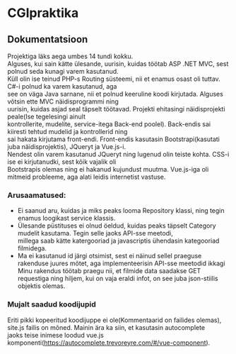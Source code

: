 # CGIpraktika

## Dokumentatsioon

Projektiga läks aega umbes 14 tundi kokku.  
Alguses, kui sain kätte ülesande, uurisin, kuidas töötab ASP .NET MVC, sest polnud seda kunagi varem kasutanud.  
Küll olin ise teinud PHP-s Routing süsteemi, nii et enamus osast oli tuttav. C#-i polnud ka varem kasutanud, aga  
see on väga Java sarnane, nii et polnud keeruline koodi kirjutada. Alguses võtsin ette MVC näidisprogrammi ning  
uurisin, kuidas asjad seal täpselt töötavad. Projekti ehitasingi näidisprojekti peale(Ise tegelesingi ainult  
kontrollerite, mudelite, service-itega Back-end poolel). Back-endis sai kiiresti tehtud mudelid ja kontrollerid ning  
sai hakata kirjutama front-endi. Front-endis kasutasin Bootstrapi(kasutati juba näidisprojektis), JQueryt ja Vue.js-i.  
Nendest olin varem kasutanud JQueryt ning lugenud olin teiste kohta. CSS-i ise ei kirjutanudki, sest kõik vajalik oli  
Bootstrapis olemas ning ei hakanud kujundust muutma. Vue.js-iga oli mitmeid probleeme, aga alati leidis internetist vastuse.

### Arusaamatused:
- Ei saanud aru, kuidas ja miks peaks looma Repository klassi, ning tegin enamus loogikast service klassis.
- Ülesande püstituses ei olnud öeldud, kuidas peaks täpselt Category mudelit kasutama. Tegin selle jaoks API-sse meetodi,  
  millega saab kätte katergooriad ja javascriptis ühendasin kategooriad filmidega.
- Ma ei kasutanud id järgi otsimist, sest ei näinud sellel praeguse rakenduse juures mõtet, aga implementeerisin API-sse meetodid ikkagi  
  Minu rakendus töötab praegu nii, et filmide data saadakse GET requestiga ning hiljem, kui on vaja eraldi infot, on see juba json-stiilis objektis olemas.


### Mujalt saadud koodijupid

Eriti pikki kopeeritud koodijuppe ei ole(Kommentaarid on failides olemas), site.js failis on mõned. Mainin ära ka siin, et kasutasin autocomplete  
jaoks teise inimese loodud vue.js komponenti(https://autocomplete.trevoreyre.com/#/vue-component).
